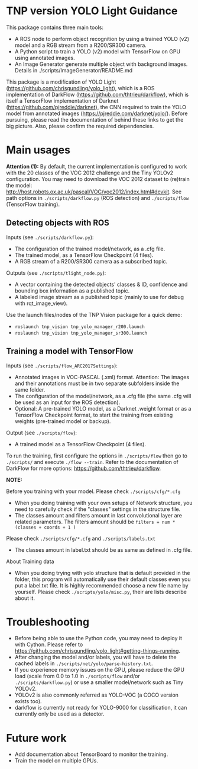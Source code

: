 # TNP version YOLO Light Guidance

This package contains three main tools:
* A ROS node to perform object recognition by using a trained YOLO (v2) model and a RGB stream from a R200/SR300 camera.
* A Python script to train a YOLO (v2) model with TensorFlow on GPU using annotated images.
* An Image Generator generate multiple object with background images. Details in ./scripts/ImageGenerator/README.md

This package is a modification of YOLO Light (https://github.com/chrisgundling/yolo_light), which is a ROS implementation of DarkFlow (https://github.com/thtrieu/darkflow), which is itself a TensorFlow implementation of Darknet (https://github.com/pjreddie/darknet), the CNN required to train the YOLO model from annotated images (https://pjreddie.com/darknet/yolo/). Before pursuing, please read the documentation of behind these links to get the big picture. Also, please confirm the required dependencies.

# Main usages

**Attention (1):** By default, the current implementation is configured to work with the 20 classes of the VOC 2012 challenge and the Tiny YOLOv2 configuration. You may need to download the VOC 2012 dataset to (re)train the model: http://host.robots.ox.ac.uk/pascal/VOC/voc2012/index.html#devkit. See path options in `./scripts/darkflow.py` (ROS detection) and `./scripts/flow` (TensorFlow training).

## Detecting objects with ROS

Inputs (see `./scripts/darkflow.py`):
* The configuration of the trained model/network, as a .cfg file.
* The trained model, as a TensorFlow Checkpoint (4 files).
* A RGB stream of a R200/SR300 camera as a subscribed topic.

Outputs (see `./scripts/tlight_node.py`):
* A vector containing the detected objects' classes & ID, confidence and bounding box information as a published topic.
* A labeled image stream as a published topic (mainly to use for debug with rqt_image_view).

Use the launch files/nodes of the TNP Vision package for a quick demo:
* `roslaunch tnp_vision tnp_yolo_manager_r200.launch`
* `roslaunch tnp_vision tnp_yolo_manager_sr300.launch`

## Training a model with TensorFlow

Inputs (see `./scripts/flow_ARC2017Settings`):
* Annotated images in VOC-PASCAL (.xml) format. Attention: The images and their annotations must be in two separate subfolders inside the same folder.
* The configuration of the model/network, as a .cfg file (the same .cfg will be used as an input for the ROS detection).
* Optional: A pre-trained YOLO model, as a Darknet .weight format or as a TensorFlow Checkpoint format, to start the training from existing weights (pre-trained model or backup).

Output (see `./scripts/flow`):
* A trained model as a TensorFlow Checkpoint (4 files).

To run the training, first configure the options in `./scripts/flow` then go to `./scripts/` and execute `./flow --train`. Refer to the documentation of DarkFlow for more options: https://github.com/thtrieu/darkflow.

**NOTE:**

Before you training with your model. Please check `./scripts/cfg/*.cfg`

* When you doing training with your own setups of Network structure, you need to carefully check if the "classes" settings in the structure file.
* The classes amount and filters amount in last convolutional layer are related parameters. The filters amount should be ` filters = num * (classes + coords + 1 ) `


Please check `./scripts/cfg/*.cfg` and `./scripts/labels.txt`

* The classes amount in label.txt should be as same as defined in .cfg file.

About Training data

* When you doing trying with yolo structure that is default provided in the folder, this program will automatically use their default classes even you put a label.txt file. It is highly recommended choose a new file name by yourself.
Please check `./scripts/yolo/misc.py`, their are lists describe about it.


# Troubleshooting

* Before being able to use the Python code, you may need to deploy it with Cython. Please refer to https://github.com/chrisgundling/yolo_light#getting-things-running.
* After changing the model and/or labels, you will have to delete the cached labels in `./scripts/net/yolo/parse-history.txt`.
* If you experience memory issues on the GPU, please reduce the GPU load (scale from 0.0 to 1.0 in `./scripts/flow` and/or `./scripts/darkflow.py`) or use a smaller model/network such as Tiny YOLOv2.
* YOLOv2 is also commonly referred as YOLO-VOC (a COCO version exists too).
* darkflow is currently not ready for YOLO-9000 for classification, it can currently only be used as a detector.

# Future work

* Add documentation about TensorBoard to monitor the training.
* Train the model on multiple GPUs.

